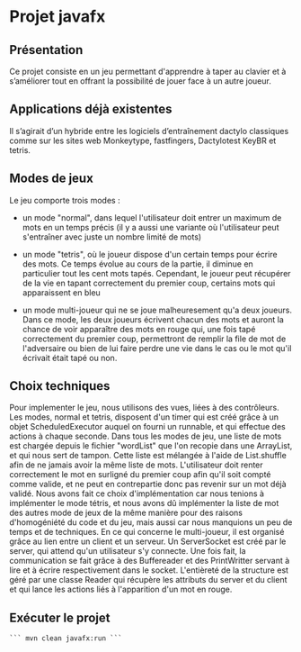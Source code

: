 # Projet javafx

## Présentation
Ce projet consiste en un jeu permettant d'apprendre à taper au clavier et à s’améliorer tout en offrant la possibilité de jouer face à un autre joueur.


## Applications déjà existentes
Il s’agirait d’un hybride entre les logiciels d’entraînement dactylo classiques comme sur les sites web Monkeytype, fastfingers, Dactylotest  KeyBR et tetris.

## Modes de jeux
Le jeu comporte trois modes :
- un mode "normal", dans lequel l'utilisateur doit entrer un maximum de mots en un temps précis (il y a aussi une variante où l'utilisateur peut s'entraîner avec juste un nombre limité de mots)

- un mode "tetris", où le joueur dispose d'un certain temps pour écrire des mots. Ce temps évolue au cours de la partie, il diminue en particulier tout les cent mots tapés. Cependant, le joueur peut récupérer de la vie en tapant correctement du premier coup, certains mots qui apparaissent en bleu

- un mode multi-joueur qui ne se joue malheuresement qu'a deux joueurs. Dans ce mode, les deux joueurs écrivent chacun des mots et auront la chance de voir apparaître des mots en rouge qui, une fois tapé correctement du premier coup, permettront de remplir la file de mot de l'adversaire ou bien de lui faire perdre une vie dans le cas ou le mot qu'il écrivait était tapé ou non.

## Choix techniques
Pour implementer le jeu, nous utilisons des vues, liées à des contrôleurs.
Les modes, normal et tetris, disposent d'un timer qui est créé grâce à un objet ScheduledExecutor auquel on fourni un runnable, et qui effectue des actions à chaque seconde.
Dans tous les modes de jeu, une liste de mots est chargée depuis le fichier "wordList" que l'on recopie dans une ArrayList, et qui nous sert de tampon. Cette liste est mélangée à l'aide de List.shuffle afin de ne jamais avoir la même liste de mots.
L'utilisateur doit renter correctement le mot en surligné du premier coup afin qu'il soit compté comme valide, et ne peut en contrepartie donc pas revenir sur un mot déjà validé. Nous avons fait ce choix d'implémentation car nous tenions  à implémenter le mode tétris, et nous avons dû implémenter la liste de mot des autres mode de jeux de la même manière pour des raisons d'homogéniété du code et du jeu, mais aussi car nous manquions un peu de temps et de techniques.
En ce qui concerne le multi-joueur, il est organisé grâce au lien entre un client et un serveur. Un ServerSocket est créé par le server, qui attend qu'un utilisateur s'y connecte. Une fois fait, la communication se fait grâce à des Buffereader et des PrintWritter servant à lire et à écrire respectivement dans le socket.
L'entièreté de la structure est géré par une classe Reader qui récupère les attributs du server et du client et qui lance les actions liés à l'apparition d'un mot en rouge.



## Exécuter le projet
    ``` mvn clean javafx:run ```
